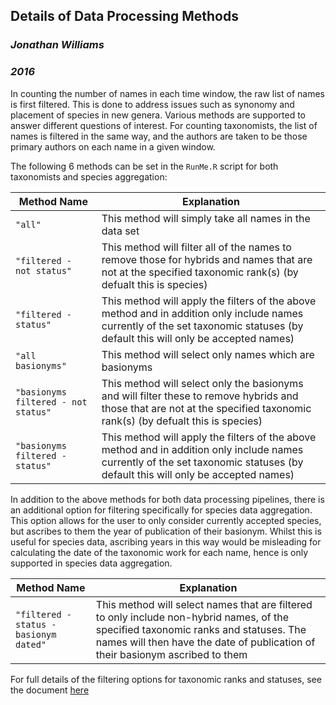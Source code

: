 ## Details of Data Processing Methods

### *Jonathan Williams*
### *2016*

In counting the number of names in each time window, the raw list of names is first filtered. This is done to address issues such as synonomy and placement of species in new genera. Various methods are supported to answer different questions of interest. For counting taxonomists, the list of names is filtered in the same way, and the authors are taken to be those primary authors on each name in a given window.

 The following 6 methods can be set in the `RunMe.R` script for both taxonomists and species aggregation:
 
| Method Name				| Explanation				|
| -------------------------------------	| ------------------------------------- |
| `"all"`				| This method will simply take all names in the data set|
| `"filtered - not status"`		| This method will filter all of the names to remove those for hybrids and names that are not at the specified taxonomic rank(s) (by defualt this is species)|
| `"filtered - status"`			| This method will apply the filters of the above method and in addition only include names currently of the set taxonomic statuses (by default this will only be accepted names)|
| `"all basionyms"`			| This method will select only names which are basionyms|
| `"basionyms filtered - not status"`	| This method will select only the basionyms and will filter these to remove hybrids and those that are not at the specified taxonomic rank(s) (by defualt this is species)|
| `"basionyms filtered - status"`	| This method will apply the filters of the above method and in addition only include names currently of the set taxonomic statuses (by default this will only be accepted names)|

In addition to the above methods for both data processing pipelines, there is an additional option for filtering specifically for species data aggregation. This option allows for the user to only consider currently accepted species, but ascribes to them the year of publication of their basionym. Whilst this is useful for species data, ascribing years in this way would be misleading for calculating the date of the taxonomic work for each name, hence is only supported in species data aggregation.

| Method Name				| Explanation				|
| -------------------------------------	| ------------------------------------- |
| `"filtered - status - basionym dated"`| This method will select names that are filtered to only include non-hybrid names, of the specified taxonomic ranks and statuses. The names will then have the date of publication of their basionym ascribed to them|

For full details of the filtering options for taxonomic ranks and statuses, see the document [here][link1]

[link1]: https://github.com/jonvw28/kew_grasses/tree/master/Documents/indices.md